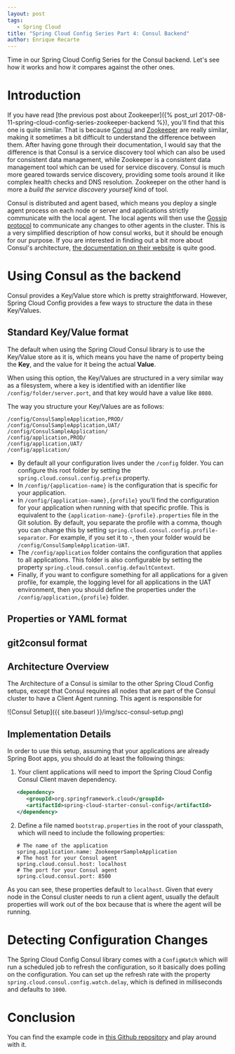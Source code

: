 ```yaml
---
layout: post
tags: 
   - Spring Cloud
title: "Spring Cloud Config Series Part 4: Consul Backend"
author: Enrique Recarte
---
```


Time in our Spring Cloud Config Series for the Consul backend. Let's see how it works and how it compares against the other ones.

# Introduction
If you have read [the previous post about Zookeeper]({% post_url 2017-08-11-spring-cloud-config-series-zookeeper-backend %}), you'll find that this one is quite similar. That is because [Consul](https://www.consul.io/) and
[Zookeeper](https://zookeeper.apache.org/) are really similar, making it sometimes a bit difficult to understand the difference between them. After having gone through
their documentation, I would say that the difference is that Consul is a service discovery tool which can also be used for consistent data management, 
while Zookeeper is a consistent data management tool which can be used for service discovery. Consul is much more geared towards service discovery, providing
some tools around it like complex health checks and DNS resolution. Zookeeper on the other hand is more a *build the service discovery yourself* kind of tool.

Consul is distributed and agent based, which means you deploy a single agent process on each node or server and applications strictly communicate with
the local agent. The local agents will then use the [Gossip protocol](https://www.consul.io/docs/internals/gossip.html) to communicate
any changes to other agents in the cluster. This is a very simplified description of how consul works, but it should be enough for our purpose. If you
are interested in finding out a bit more about Consul's architecture, [the documentation on their website](https://www.consul.io/docs/internals/architecture.html)
is quite good.

# Using Consul as the backend
Consul provides a Key/Value store which is pretty straightforward. However, Spring Cloud Config provides a few ways to structure the data in these Key/Values.

## Standard Key/Value format
The default when using the Spring Cloud Consul library is to use the Key/Value store as it is, which means you have the name of property
being the **Key**, and the value for it being the actual **Value**. 

When using this option, the Key/Values are structured in a very similar way as a filesystem, where a key is identified
with an identifier like `/config/folder/server.port`, and that key would have a value like `8080`.

The way you structure your Key/Values are as follows:

```
/config/ConsulSampleApplication,PROD/
/config/ConsulSampleApplication,UAT/
/config/ConsulSampleApplication/
/config/application,PROD/
/config/application,UAT/
/config/application/
```

- By default all your configuration lives under the `/config` folder. You can configure this root folder by setting the `spring.cloud.consul.config.prefix` property.
- In `/config/{application-name}` is the configuration that is specific for your application.
- In `/config/{application-name},{profile}` you’ll find the configuration for your application when running with that specific profile. This is equivalent to the `{application-name}-{profile}.properties` file in the Git solution. By default, you separate the profile with a comma, though you can change this by setting `spring.cloud.consul.config.profile-separator`. For example, if you set it to -, then your folder would be `/config/ConsulSampleApplication-UAT`.
- The `/config/application` folder contains the configuration that applies to all applications. This folder is also configurable by setting the property `spring.cloud.consul.config.defaultContext`.
- Finally, if you want to configure something for all applications for a given profile, for example, the logging level for all applications in the UAT environment, then you should define the properties under the `/config/application,{profile}` folder.

 
## Properties or YAML format

## git2consul format 


## Architecture Overview
The Architecture of a Consul is similar to the other Spring Cloud Config setups, except that Consul requires all nodes that are part of the
Consul cluster to have a Client Agent running. This agent is responsible for 

![Consul Setup]({{ site.baseurl }}/img/scc-consul-setup.png)

## Implementation Details
In order to use this setup, assuming that your applications are already Spring Boot apps, you should do at least the following things:

1. Your client applications will need to import the Spring Cloud Config Consul Client maven dependency.

```xml
   <dependency>
      <groupId>org.springframework.cloud</groupId>
      <artifactId>spring-cloud-starter-consul-config</artifactId>
   </dependency>
```

2. Define a file named `bootstrap.properties` in the root of your classpath, which will need to include the following properties:

```properties
   # The name of the application
   spring.application.name: ZookeeperSampleApplication
   # The host for your Consul agent
   spring.cloud.consul.host: localhost
   # The port for your Consul agent
   spring.cloud.consul.port: 8500

````
As you can see, these properties default to `localhost`. Given that every node in the Consul cluster needs to run a client agent, usually
the default properties will work out of the box because that is where the agent will be running.


# Detecting Configuration Changes
The Spring Cloud Config Consul library comes with a `ConfigWatch` which will run a scheduled job to refresh the configuration, so it basically
does polling on the configuration. You can set up the refresh rate with the property `spring.cloud.consul.config.watch.delay`, which is defined
in milliseconds and defaults to `1000`.

# Conclusion

You can find the example code in [this Github repository](https://github.com/erecarte/blog-spring-cloud-config/tree/master/consul) and
play around with it.
